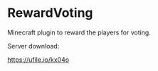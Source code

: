# RewardVoting
Minecraft plugin to reward the players for voting.


Server download: 

https://ufile.io/kx04o
